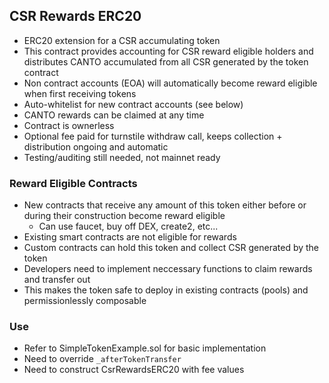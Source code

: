## CSR Rewards ERC20

- ERC20 extension for a CSR accumulating token
- This contract provides accounting for CSR reward eligible holders and distributes CANTO accumulated from all CSR generated by the token contract
- Non contract accounts (EOA) will automatically become reward eligible when first receiving tokens
- Auto-whitelist for new contract accounts (see below) 
- CANTO rewards can be claimed at any time
- Contract is ownerless
- Optional fee paid for turnstile withdraw call, keeps collection + distribution ongoing and automatic
- Testing/auditing still needed, not mainnet ready

### Reward Eligible Contracts
- New contracts that receive any amount of this token either before or during their construction become reward eligible
    - Can use faucet, buy off DEX, create2, etc...
- Existing smart contracts are not eligible for rewards
- Custom contracts can hold this token and collect CSR generated by the token
- Developers need to implement neccessary functions to claim rewards and transfer out
- This makes the token safe to deploy in existing contracts (pools) and permissionlessly composable

### Use
- Refer to SimpleTokenExample.sol for basic implementation
- Need to override `_afterTokenTransfer`
- Need to construct CsrRewardsERC20 with fee values
